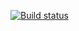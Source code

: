 [![Build status](https://ci.appveyor.com/api/projects/status/gishf1u0056dkw82/branch/main?svg=true)](https://ci.appveyor.com/project/AleksandrKudyakov/ra-forms-hex2rgb/branch/main)
